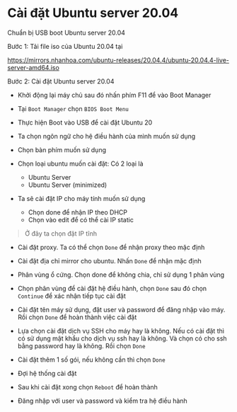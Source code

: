 # Cài đặt Ubuntu server 20.04
Chuẩn bị USB boot Ubuntu server 20.04

Bước 1: Tải file iso của Ubuntu 20.04 tại

https://mirrors.nhanhoa.com/ubuntu-releases/20.04.4/ubuntu-20.04.4-live-server-amd64.iso

Bước 2: Cài đặt Ubuntu server 20.04

- Khởi động lại máy chủ sau đó nhấn phím F11 để vào Boot Manager


- Tại `Boot Manager` chọn `BIOS Boot Menu` 



- Thực hiện Boot vào USB để cài đặt Ubuntu 20



- Ta chọn ngôn ngữ cho hệ điều hành của mình muốn sử dụng



- Chọn bàn phím muốn sử dụng




- Chọn loại ubuntu muốn cài đặt: Có 2 loại là
	+ Ubuntu Server
	+ Ubuntu Server (minimized)




- Ta sẽ cài đặt IP cho máy tính muốn sử dụng
	+ Chọn done để nhận IP theo DHCP
	+ Chọn vào edit để có thể cài IP static

> Ở đây ta chọn đặt IP tĩnh




- Cài đặt proxy. Ta có thể chọn `Done` để nhận proxy theo mặc định




- Cài đặt địa chỉ mirror cho ubuntu. Nhấn `Done` để nhận mặc định




- Phân vùng ổ cứng. Chọn done để không chia, chỉ sử dụng 1 phân vùng




- Chọn phân vùng để cài đặt hệ điều hành, chọn `Done` sau đó chọn `Continue` để xác nhận tiếp tục cài đặt




- Cài đặt tên máy sử dụng, đặt user và password để đăng nhập vào máy. Rồi chọn `Done` để hoàn thành việc cài đặt



- Lựa chọn cài đặt dịch vụ SSH cho máy hay là không. Nếu có cài đặt thì có sử dụng mật khẩu cho dịch vụ ssh hay là không. Và chọn có cho ssh bằng password hay là không. Rồi chọn `Done`


- Cài đặt thêm 1 số gói, nếu không cần thì chọn `Done`


- Đợi hệ thống cài đặt 


- Sau khi cài đặt xong chọn `Reboot` để hoàn thành


- Đăng nhập với user và password và kiểm tra hệ điều hành